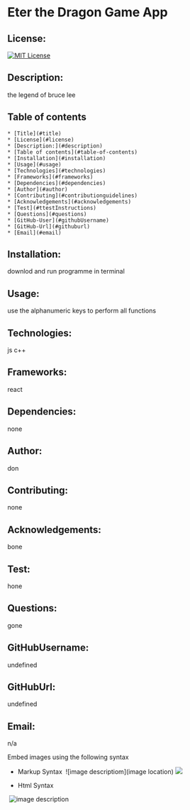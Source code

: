 # Eter the Dragon Game App
  ## License:
  
  [![MIT License](https://img.shields.io/badge/License-MIT-yellow.svg)](https://opensource.org/licenses/MIT)
  
  ## Description:
  the legend of bruce lee
  ## Table of contents
    * [Title](#title)
    * [License](#license)
    * [Description:](#description)
    * [Table of contents](#table-of-contents)
    * [Installation](#installation)
    * [Usage](#usage)
    * [Technologies](#technologies)
    * [Frameworks](#frameworks)
    * [Dependencies](#dependencies)
    * [Author](#author)
    * [Contributing](#contributionguidelines)
    * [Acknowledgements](#acknowledgements)
    * [Test](#ttestInstructions)
    * [Questions](#questions)
    * [GitHub-User](#githubUsername)
    * [GitHub-Url](#githuburl)
    * [Email](#email)
  
  ## Installation:
  downlod and run programme in terminal
  ## Usage:
  use the alphanumeric keys to perform all functions
  ## Technologies:
  js c++
  ## Frameworks:
  react
  ## Dependencies:
  none
  ## Author:
  don
  ## Contributing:
  none
  ## Acknowledgements:
  bone
  ## Test: 
  hone
  ## Questions:
  gone
  ## GitHubUsername:
  undefined
  ## GitHubUrl:
  undefined
  ## Email:
  n/a
    

  Embed images using the following syntax

  -  Markup Syntax
  ![]()
  ![image descriptiom](image location)
  ![](homework/week-3-homework/assets/img/Web%20KeyGen.png)

  *  Html Syntax
  <img src="" alt="">
  <img src="imageName.format" alt="image description">

